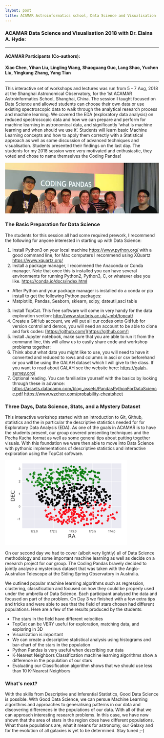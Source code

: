 ```yaml
---
layout: post
title: ACAMAR Astroinformatics school, Data Science and Visualisation
---
```

### ACAMAR Data Science and Visualisation 2018 with Dr. Elaina A. Hyde: 

----------------
#### ACAMAR Participants (Co-authors): 
#### Xiao Chen, Yihan Liu, Lingling Wang, Shaoguang Guo, Lang Shao, Yuchen Liu, Yingkang Zhang, Yang Tian
--------------

This interactive set of workshops and lectures was run from 5 - 7 Aug, 2018 at the Shanghai Astronomical Observatory, for the 1st ACAMAR Astroinformatics School, Shanghai, China. The session I taught focused on Data Science and allowed students can choose their own data or use existing spectroscopic data to walk through the analytical research process and machine learning. We covered the EDA (exploratory data analysis) on reduced spectroscopic data and how we can prepare and perform for machine learning in astronomical data, and significantly ‘what is machine learning and when should we use it’. Students will learn basic Machine Learning concepts and how to apply them correctly with a Statistical approach as well as some discussion of advanced techniques and visualisation. Students presented their findings on the last day. The students for my 2018 session were very motivated and enthusiastic, they voted and chose to name themselves the Coding Pandas!

![ACARMAR 2018 Data Science Group. Coding Pandas](../images/CodingPandas.png) 

### The Basic Preparation for Data Science

The students for this session all had some required prework, I recommend the following for anyone interested in starting up with Data Science:
1. Install Python3 on your local machine https://www.python.org/  with a good command line, for Mac computers I recommend using XQuartz https://www.xquartz.org/ 
2. Install a package manager, I recommend the Anaconda or Conda manager. Note that once this is installed you can have several environments for running Python2, Python3, C, or whatever else you like. https://conda.io/docs/index.html 
+ After Python and your package manager is installed do a conda or pip install to get the following Python packages:
+ Matplotlib, Pandas, Seaborn, sklearn, scipy, dateutil,asci table
3. Install TopCat. This free software will come in very handy for the data exploration section: http://www.star.bris.ac.uk/~mbt/topcat/ 
4. Create a GitHub account, we will put all our codes onto GitHub for version control and demos, you will need an account to be able to clone and fork codes: [https://github.com/](https://github.com/)
5. Install Jupyter notebook, make sure that you are able to run it from the command line, this will allow us to easily share code and workshop problems together: 
6. Think about what data you might like to use, you will need to have it converted and reduced to rows and columns in asci or csv beforehand or you will be using the GALAH dataset which I will give to the class. If you want to read about GALAH see the website here: https://galah-survey.org/ 
7. Optional reading. You can familiarize yourself with the basics by looking through these in advance:
https://assets.datacamp.com/blog_assets/PandasPythonForDataScience.pdf
https://www.wzchen.com/probability-cheatsheet

### Three Days, Data Science, Stats, and a Mystery Dataset

This interactive workshop started with an introduction to Git, Github, statistics and the in particular the descriptive statistics needed for for Exploratory Data Analysis (EDA). As one of the goals in ACAMAR is to have the students present, our group covered presenting techniques and the Pecha Kucha format as well as some general tips about putting together visuals. With this foundation we were then able to move into Data Science with pythonic implementations of descriptive statistics and interactive exploration using the TopCat software.

<img src="../images/StarImage.png" alt="ACARMAR 2018 Star Field Image (RA and DEC)" style="width: 400px;"/>
<!-- ![ACARMAR 2018 Star Field Image (RA and DEC)](../images/StarImage.png) -->

On our second day we had to cover (albeit very lightly) all of Data Science methodology and some important machine learning as well as decide on a research project for our group. The Coding Pandas bravely decided to jointly analyse a mysterious dataset that was taken with the Anglo-Australian Telescope at the Siding Spring Observatory in Australia.

We outlined popular machine learning algorithms such as regression, clustering, classification and focused on how they could be properly used under the umbrella of Data Science. Each participant analysed the data and focused on part of the problem. On Day 3 we finished with a few extra tips and tricks and were able to see that the field of stars chosen had different populations. Here are a few of the results produced by the students:

* The stars in the field have different velocities
* TopCat can be VERY useful for exploration, matching data, and exploring in 3D
* Visualization is important
* We can create a descriptive statistical analysis using histograms and bar-chart of the stars in the population
* Python Pandas is very useful when describing our data
* K-Nearest Neighbors Classification machine learning algorithms show a difference in the population of our stars
* Evaluating our Classification algorithm shows that we should use less than 10 K-Nearest Neighbors

### What's next?

With the skills from Descriptive and Inferential Statistics, Good Data Science is possible. With Good Data Science, we can persue Machine Learning algorithms and approaches to generalising patterns in our data and discovering differences in the populations of our data. With all of that we can approach interesting research problems. In this case, we have now shown that the area of stars in the region does have different populations. What those populations are, what it means for astronomy, our Galaxy and for the evolution of all galaxies is yet to be determined. Stay tuned ;-)


<!-- Next you can update your site name, avatar and other options using the _config.yml file in the root of your repository (shown below). -->

<!--
![_config.yml]({{ site.baseurl }}/images/config.png)
The easiest way to make your first post is to edit this one. Go into /_posts/ and update the Hello World markdown file. For more instructions head over to the [Jekyll Now repository](https://github.com/barryclark/jekyll-now) on GitHub.
-->
